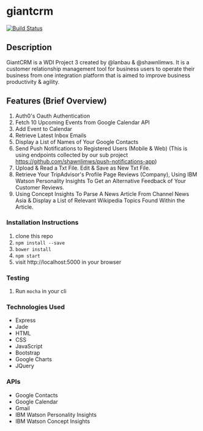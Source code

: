 # giantcrm

[![Build Status](https://travis-ci.org/lanbau/giantcrm.svg?branch=master)](https://travis-ci.org/lanbau/giantcrm)

## Description

GiantCRM is a WDI Project 3 created by @lanbau & @shawnlimws. It is a customer relationship management tool for business users to operate their business from one integration platform that is aimed to improve business productivity & agility.

## Features (Brief Overview)

1. Auth0's Oauth Authentication
2. Fetch 10 Upcoming Events from Google Calendar API
3. Add Event to Calendar
4. Retrieve Latest Inbox Emails
5. Display a List of Names of Your Google Contacts
6. Send Push Notifications to Registered Users (Mobile & Web) (This is using endpoints collected by our sub project https://github.com/shawnlimws/push-notifications-app)
7. Upload & Read a Txt File. Edit & Save as New Txt File.
8. Retrieve Your TripAdvisor's Profile Page Reviews (Company), Using IBM Watson Personality Insights To Get an Alternative Feedback of Your Customer Reviews.
9. Using Concept Insights To Parse A News Article From Channel News Asia & Display a List of Relevant Wikipedia Topics Found Within the Article.

### Installation Instructions
1. clone this repo
2. ```npm install --save```
3. ```bower install```
4. ```npm start```
5. visit http://localhost:5000 in your browser

### Testing 
1. Run ```mocha``` in your cli

### Technologies Used
- Express
- Jade
- HTML
- CSS
- JavaScript
- Bootstrap
- Google Charts
- JQuery

### APIs
- Google Contacts
- Google Calendar
- Gmail
- IBM Watson Personality Insights
- IBM Watson Concept Insights
